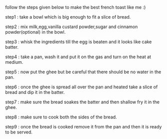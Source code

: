   
  follow the steps given below to make the best french toast like me :)
  
  step1 : take a bowl which is big enough to fit a slice of bread.

  step2 : mix milk,egg,vanilla custard powder,sugar and cinnamon powder(optional) in the bowl.

  step3 : whisk the ingredients till the egg is beaten and it looks like cake batter.

  step4 : take a pan, wash it and put it on the gas and turn on the heat at medium.

  step5 : now put the ghee but be careful that there should be no water in the pan.

  step6 : once the ghee is spread all over the pan and heated take a slice of bread and dip it in the batter.

  step7 : make sure the bread soakes the batter and then shallow fry it in the ghee.

  step8 : make sure to cook both the sides of the bread.

  step9 : once the bread is cooked remove it from the pan and then it is ready to be served.